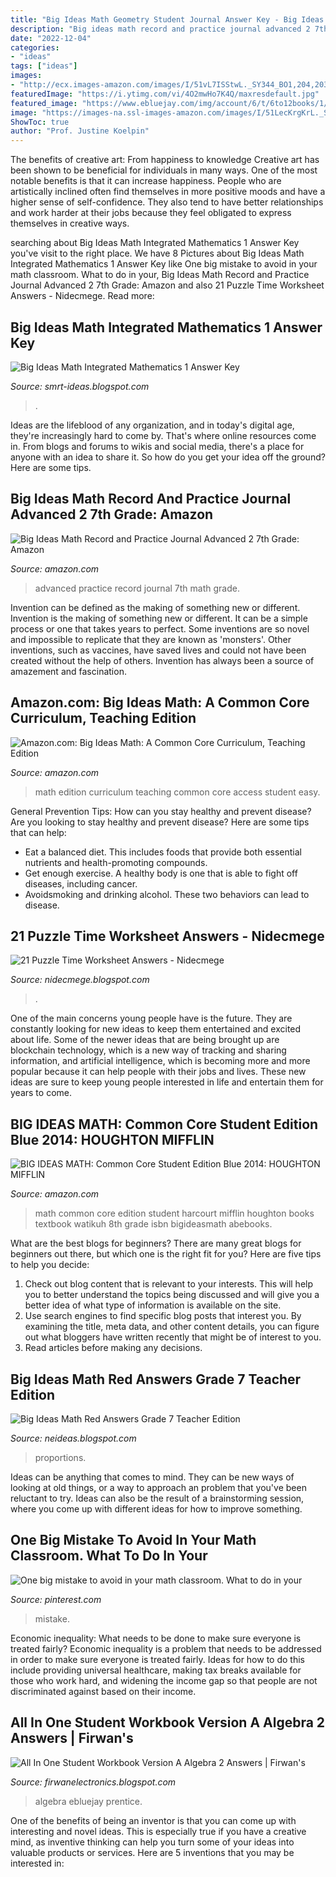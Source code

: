 ```yaml
---
title: "Big Ideas Math Geometry Student Journal Answer Key - Big Ideas Math: Common Core Student Edition Blue 2014: Houghton Mifflin"
description: "Big ideas math record and practice journal advanced 2 7th grade: amazon"
date: "2022-12-04"
categories:
- "ideas"
tags: ["ideas"]
images:
- "http://ecx.images-amazon.com/images/I/51vL7ISStwL._SY344_BO1,204,203,200_.jpg"
featuredImage: "https://i.ytimg.com/vi/4O2mwHo7K4Q/maxresdefault.jpg"
featured_image: "https://www.ebluejay.com/img/account/6/t/6to12books/1/2605607_svffwqdi.jpg"
image: "https://images-na.ssl-images-amazon.com/images/I/51LecKrgKrL._SX258_BO1,204,203,200_.jpg"
ShowToc: true
author: "Prof. Justine Koelpin"
---
```



The benefits of creative art: From happiness to knowledge
Creative art has been shown to be beneficial for individuals in many ways. One of the most notable benefits is that it can increase happiness. People who are artistically inclined often find themselves in more positive moods and have a higher sense of self-confidence. They also tend to have better relationships and work harder at their jobs because they feel obligated to express themselves in creative ways.

	

		
searching about Big Ideas Math Integrated Mathematics 1 Answer Key you've visit to the right place. We have 8 Pictures about Big Ideas Math Integrated Mathematics 1 Answer Key like One big mistake to avoid in your math classroom. What to do in your, Big Ideas Math Record and Practice Journal Advanced 2 7th Grade: Amazon and also 21 Puzzle Time Worksheet Answers - Nidecmege. Read more:
		
    
## Big Ideas Math Integrated Mathematics 1 Answer Key

<img loading=lazy src="https://imgv2-1-f.scribdassets.com/img/document/240309241/298x396/b43674b2cb/1578536429?v=1" onerror="this.onerror=null;this.src='https://tse1.mm.bing.net/th?id=OIP.X8uCZ8HwXKi8LOQfKyiOCAAAAA&amp;pid=15.1';" alt="Big Ideas Math Integrated Mathematics 1 Answer Key">

_Source: smrt-ideas.blogspot.com_

>. 

	

Ideas are the lifeblood of any organization, and in today's digital age, they're increasingly hard to come by. That's where online resources come in. From blogs and forums to wikis and social media, there's a place for anyone with an idea to share it. So how do you get your idea off the ground? Here are some tips.

    
## Big Ideas Math Record And Practice Journal Advanced 2 7th Grade: Amazon

<img loading=lazy src="http://ecx.images-amazon.com/images/I/51vL7ISStwL._SY344_BO1,204,203,200_.jpg" onerror="this.onerror=null;this.src='https://tse3.mm.bing.net/th?id=OIP.OhN_8sn5MAj3Q-3b4nfVcAAAAA&amp;pid=15.1';" alt="Big Ideas Math Record and Practice Journal Advanced 2 7th Grade: Amazon">

_Source: amazon.com_

>advanced practice record journal 7th math grade. 

	

Invention can be defined as the making of something new or different.
Invention is the making of something new or different. It can be a simple process or one that takes years to perfect. Some inventions are so novel and impossible to replicate that they are known as 'monsters'. Other inventions, such as vaccines, have saved lives and could not have been created without the help of others. Invention has always been a source of amazement and fascination.

    
## Amazon.com: Big Ideas Math: A Common Core Curriculum, Teaching Edition

<img loading=lazy src="https://images-na.ssl-images-amazon.com/images/I/51LecKrgKrL._SX258_BO1,204,203,200_.jpg" onerror="this.onerror=null;this.src='https://tse2.mm.bing.net/th?id=OIP.qQF04v5o612iL2I-gose1QAAAA&amp;pid=15.1';" alt="Amazon.com: Big Ideas Math: A Common Core Curriculum, Teaching Edition">

_Source: amazon.com_

>math edition curriculum teaching common core access student easy. 

	

General Prevention Tips: How can you stay healthy and prevent disease?
Are you looking to stay healthy and prevent disease? Here are some tips that can help: 
- Eat a balanced diet. This includes foods that provide both essential nutrients and health-promoting compounds. 
- Get enough exercise. A healthy body is one that is able to fight off diseases, including cancer. 
- Avoidsmoking and drinking alcohol. These two behaviors can lead to disease.

    
## 21 Puzzle Time Worksheet Answers - Nidecmege

<img loading=lazy src="https://lh3.googleusercontent.com/proxy/hCGwXMNE31roHEzJOa539Cnb8BoRvF5N1OIs_jXJMVoPXht_ac6M6E81lEKs5KToBhlf6Wuir76qgfopVEDMG3Zsk7O_VNEoyFb1Skjx2TRLrswswWBmkTf-ifo9pH8=s0-d" onerror="this.onerror=null;this.src='https://tse2.mm.bing.net/th?id=OIP.8uKMDRjFzPvuzuKbsObhPwAAAA&amp;pid=15.1';" alt="21 Puzzle Time Worksheet Answers - Nidecmege">

_Source: nidecmege.blogspot.com_

>. 

	

One of the main concerns young people have is the future. They are constantly looking for new ideas to keep them entertained and excited about life. Some of the newer ideas that are being brought up are blockchain technology, which is a new way of tracking and sharing information, and artificial intelligence, which is becoming more and more popular because it can help people with their jobs and lives. These new ideas are sure to keep young people interested in life and entertain them for years to come.

    
## BIG IDEAS MATH: Common Core Student Edition Blue 2014: HOUGHTON MIFFLIN

<img loading=lazy src="http://ecx.images-amazon.com/images/I/518%2B3MaLwuL._SX258_BO1,204,203,200_.jpg" onerror="this.onerror=null;this.src='https://tse2.mm.bing.net/th?id=OIP.0Npz8sfoMYZGDaUUegqRZAAAAA&amp;pid=15.1';" alt="BIG IDEAS MATH: Common Core Student Edition Blue 2014: HOUGHTON MIFFLIN">

_Source: amazon.com_

>math common core edition student harcourt mifflin houghton books textbook watikuh 8th grade isbn bigideasmath abebooks. 

	

What are the best blogs for beginners?
There are many great blogs for beginners out there, but which one is the right fit for you? Here are five tips to help you decide: 
1. Check out blog content that is relevant to your interests. This will help you to better understand the topics being discussed and will give you a better idea of what type of information is available on the site. 
2. Use search engines to find specific blog posts that interest you. By examining the title, meta data, and other content details, you can figure out what bloggers have written recently that might be of interest to you. 
3. Read articles before making any decisions.

    
## Big Ideas Math Red Answers Grade 7 Teacher Edition

<img loading=lazy src="https://i.ytimg.com/vi/4O2mwHo7K4Q/maxresdefault.jpg" onerror="this.onerror=null;this.src='https://tse3.mm.bing.net/th?id=OIP.2eQAyQLracCEQZPWVHrUVwHaEK&amp;pid=15.1';" alt="Big Ideas Math Red Answers Grade 7 Teacher Edition">

_Source: neideas.blogspot.com_

>proportions. 

	

Ideas can be anything that comes to mind. They can be new ways of looking at old things, or a way to approach an problem that you've been reluctant to try. Ideas can also be the result of a brainstorming session, where you come up with different ideas for how to improve something.

    
## One Big Mistake To Avoid In Your Math Classroom. What To Do In Your

<img loading=lazy src="https://i.pinimg.com/originals/b7/f1/ad/b7f1ad20009cdd50ae82a20c5c7c146c.jpg" onerror="this.onerror=null;this.src='https://tse2.mm.bing.net/th?id=OIP.EtopwSjaPZ6lqcjjv3grGgHaLH&amp;pid=15.1';" alt="One big mistake to avoid in your math classroom. What to do in your">

_Source: pinterest.com_

>mistake. 

	

Economic inequality: What needs to be done to make sure everyone is treated fairly?
Economic inequality is a problem that needs to be addressed in order to make sure everyone is treated fairly. Ideas for how to do this include providing universal healthcare, making tax breaks available for those who work hard, and widening the income gap so that people are not discriminated against based on their income.

    
## All In One Student Workbook Version A Algebra 2 Answers | Firwan&#039;s

<img loading=lazy src="https://www.ebluejay.com/img/account/6/t/6to12books/1/2605607_svffwqdi.jpg" onerror="this.onerror=null;this.src='https://tse1.mm.bing.net/th?id=OIP.U5blZLLNEqxHKWK1hzaMJwAAAA&amp;pid=15.1';" alt="All In One Student Workbook Version A Algebra 2 Answers | Firwan&#039;s">

_Source: firwanelectronics.blogspot.com_

>algebra ebluejay prentice. 

	

One of the benefits of being an inventor is that you can come up with interesting and novel ideas. This is especially true if you have a creative mind, as inventive thinking can help you turn some of your ideas into valuable products or services. Here are 5 inventions that you may be interested in: 

